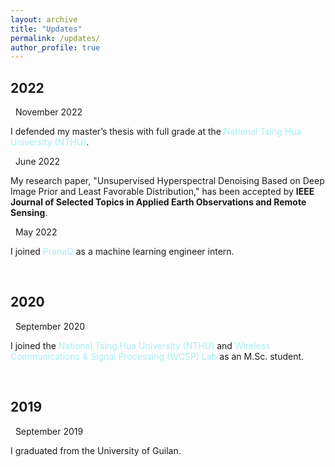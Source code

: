 ```yaml
---
layout: archive
title: "Updates"
permalink: /updates/
author_profile: true
---
```

<h2 class="year">2022</h2>

<div class="list__item">
<article class="archive__item">
<p class="page__meta"><em class="fa fa-calendar">&nbsp;</em> November 2022</p>
<p>I defended my master’s thesis with full grade at the <a href="https://nthu-en.site.nthu.edu.tw/" target="\_blank" style="color: #A7EEF3; text-decoration:none">National Tsing Hua University (NTHU)</a>.</p>
</article>
</div>  
<div class="list__item">
<article class="archive__item">
<p class="page__meta"><em class="fa fa-calendar">&nbsp;</em> June 2022</p>
<p>My research paper, "Unsupervised Hyperspectral Denoising Based on Deep Image Prior and Least Favorable Distribution," has been accepted by&nbsp;<strong>IEEE Journal of Selected Topics in Applied Earth Observations and Remote Sensing</strong>.</p>
</article>
</div>
<div class="list__item">
<article class="archive__item">
<p class="page__meta"><em class="fa fa-calendar">&nbsp;</em> May&nbsp;2022</p>
<p>I joined&nbsp;<a href="https://pranaq.com/" target="\_blank" style="color: #A7EEF3; text-decoration:none">PranaQ</a>&nbsp;as a machine learning engineer intern.</p>
</article>
</div>

<br>
<h2 class="year">2020</h2>
<div class="list__item">
<article class="archive__item">
<p class="page__meta"><em class="fa fa-calendar">&nbsp;</em> September 2020</p>
<p>I joined the&nbsp;<a href="https://nthu-en.site.nthu.edu.tw/" target="\_blank" style="color: #A7EEF3; text-decoration:none">National Tsing Hua University (NTHU)</a>&nbsp;and&nbsp;<a href="https://www.ee.nthu.edu.tw/cychi/index.php" target="\_blank" style="color: #A7EEF3; text-decoration:none">Wireless Communications &amp; Signal Processing (WCSP) Lab</a>&nbsp;as an M.Sc. student.</p>
</article>
</div>

<br>
<h2 class="year">2019</h2>
<div class="list__item">
<article class="archive__item">
<p class="page__meta"><em class="fa fa-calendar">&nbsp;</em> September 2019</p>
<p>I graduated from the University of Guilan.</p>
</article>
</div>
